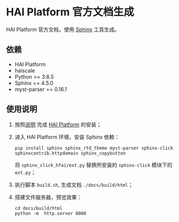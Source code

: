 # HAI Platform 官方文档生成

HAI Platform 官方文档，使用 [Sphinx](https://www.sphinx-doc.org/en/master/) 工具生成。

## 依赖
+ HAI Platform
+ haiscale
+ Python >= 3.8.5
+ Sphinx == 4.5.0
+ myst-parser == 0.16.1


## 使用说明

1. 按照[说明](https://github.com/HFAiLab/hai-platform) 完成 [HAI Platform](https://github.com/HFAiLab/hai-platform) 的安装；

2. 进入 HAI Platform 环境，安装 Sphinx 依赖：

    ```
    pip install sphinx sphinx_rtd_theme myst-parser sphinx-click sphinxcontrib.httpdomain sphinx_copybutton
    ```

    将 `sphinx_click_hfai/ext.py` 替换所安装的 `sphinx-click` 模块下的 `ext.py`；

3. 执行脚本 `build.sh`, 生成文档 `./docs/build/html`；

4. 搭建文件服务器，预览效果：

    ```
    cd docs/build/html
    python -m  http.server 8000
    ```